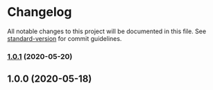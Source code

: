 # Changelog

All notable changes to this project will be documented in this file. See [standard-version](https://github.com/conventional-changelog/standard-version) for commit guidelines.

### [1.0.1](https://github.com/he5050/react-spa-template/compare/v1.0.0...v1.0.1) (2020-05-20)

## 1.0.0 (2020-05-18)
